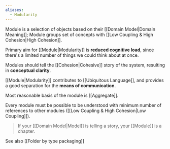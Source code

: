 ```yaml
---
aliases:
  - Modularity
---
```

Module is a selection of objects based on their [[Domain Model|Domain Meaning]]; Module groups set of concepts with [[Low Coupling & High Cohesion|High Cohesion]].

Primary aim for [[Module|Modularity]] is **reduced cognitive load**, since there's a limited number of things we could think about at once.

Modules should tell the [[Cohesion|Cohesive]] story of the system, resulting in **conceptual clarity**.

[[Module|Modularity]] contributes to [[Ubiquitous Language]], and provides a good separation for the **means of communication**.

Most reasonable basis of the module is [[Aggregate]].

Every module must be possible to be understood with minimum number of references to other modules ([[Low Coupling & High Cohesion|Low Coupling]]).

> If your [[Domain Model|Model]] is telling a story, your [[Module]] is a chapter.

See also [[Folder by type packaging]]
